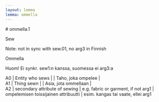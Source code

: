 ```yaml
---
layout: lemma
lemma: ommella
---
```


<div class="sense">
# <span class="sensename">ommella.1</span>

<span class="description">Sew</span>

Note: not in sync with sew.01, no arg3 in Finnish

<span class="description">Ommella</span>

Huom! Ei synkr. sew1:n kanssa, suomessa ei arg3:a

A0 | Entity who sews |   | Taho, joka ompelee |  
A1 | Thing sewn |   | Asia, jota ommellaan |  
A2 | secondary attribute of sewing | e.g. fabric or garment, if not arg1 | ompelemisen toissijainen attribuutti | esim. kangas tai vaate, ellei arg1

</div>

